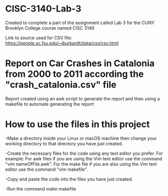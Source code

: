 # CISC-3140-Lab-3
Created to complete a part of the assignment called Lab 3 for the CUNY Brooklyn College course named CISC 3140

Link to source used for CSV file: https://people.sc.fsu.edu/~jburkardt/data/csv/csv.html

# Report on Car Crashes in Catalonia from 2000 to 2011 according the "crash_catalonia.csv" file

Report created using an awk script to generate the report and then using a makefile to automate generating the report

# How to use the files in this project
  -Make a directory inside your Linux or macOS machine then change your working directory to that directory you have just created.
  
  -Create the necessary files for the code using any text editor you prefer.
  For example:
  For awk files if you are using the Vim text editor use the command "vim nameOfFile.awk".
  For the make file if you are also using the Vim text editor use the command "vim makefile".
  
  -Copy and paste the code into the files you have just created.
  
  -Run the command make makefile
  
